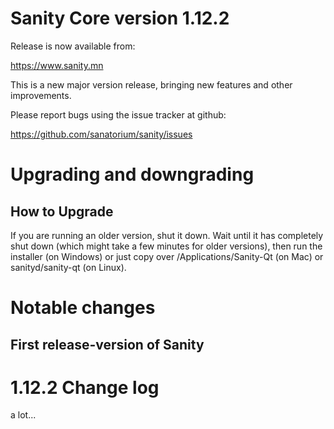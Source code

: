 Sanity Core version 1.12.2
========================

Release is now available from:

  <https://www.sanity.mn>

This is a new major version release, bringing new features and other improvements.

Please report bugs using the issue tracker at github:

  <https://github.com/sanatorium/sanity/issues>

Upgrading and downgrading
=========================

How to Upgrade
--------------

If you are running an older version, shut it down. Wait until it has completely
shut down (which might take a few minutes for older versions), then run the
installer (on Windows) or just copy over /Applications/Sanity-Qt (on Mac) or
sanityd/sanity-qt (on Linux).

Notable changes
===============

First release-version of Sanity
-------------------------------

1.12.2 Change log
=================

a lot...
